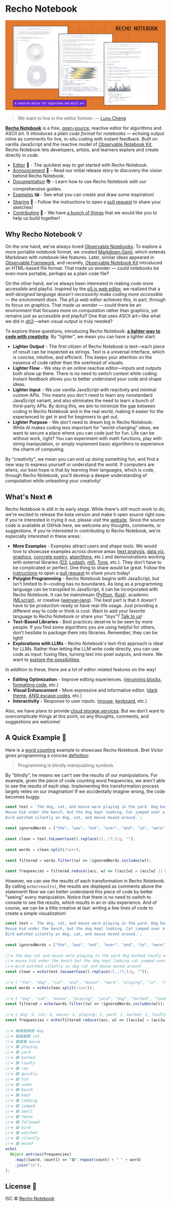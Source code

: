 # Recho Notebook

![preview](./img/preview.png)

> We want to live in the editor forever. — [Luyu Cheng](https://luyu.computer/)

[**Recho Notebook**](https://recho.dev/) is a free, [open-source](/LICENCE), reactive editor for algorithms and ASCII art. It introduces a _plain code format_ for notebooks — echoing output inline as comments for live, in-situ coding with instant feedback. Built on vanilla JavaScript and the reactive model of [Observable Notebook Kit](https://observablehq.com/notebook-kit/), Recho Notebook lets developers, artists, and learners explore and create directly in code.

- [Editor](https://recho.dev/) 📝 - The quickest way to get started with Recho Notebook.
- [Announcement](https://medium.com/@subairui/a-lighter-way-to-code-with-creativity-8c0ac739aa6f) 📢 - Read our initial release story to discovery the vision behind Recho Notebook.
- [Documentation](https://recho.dev/docs/introduction) 📚 - Learn how to use Recho Notebook with our comprehensive guides.
- [Examples](https://recho.dev/examples) 🖼️ - See what you can create and draw some inspiration!
- [Sharing](/CONTRIBUTING.md#sharing-examples) 🎨 - Follow the instructions to open a [pull request](https://github.com/recho-dev/recho/new/main/app/examples) to share your sketches!
- [Contributing](/CONTRIBUTING.md) 🙏 - We have [a bunch of things](https://github.com/recho-dev/recho/issues) that we would like you to help us build together!

## Why Recho Notebook 💡

On the one hand, we’ve always loved [Observable Notebooks](https://observablehq.com/). To explore a more portable notebook format, we created [Markdown Genji](https://genji-md.dev/), which extends Markdown with notebook-like features. Later, similar ideas appeared in [Observable Framework](https://observablehq.com/framework), and recently, [Observable Notebook Kit](https://observablehq.com/notebook-kit/) introduced an HTML-based file format. That made us wonder — could notebooks be even more portable, perhaps as a plain code file?

On the other hand, we’ve always been interested in making code more accessible and playful. Inspired by the [p5.js web editor](https://editor.p5js.org/), we realized that a _well-designed language doesn’t necessarily make coding more accessible — the environment does_. The p5.js web editor achieves this, in part, through its focus on graphics. That made us wonder — could there be an environment that focuses more on computation rather than graphics, yet remains just as accessible and playful? One that uses ASCII art—like what we did in [gh2](https://github.com/charming-art/gh2)—when visual output is truly needed?

To explore these questions, introducing Recho Notebook: **[a lighter way to code with creativity](https://medium.com/@subairui/a-lighter-way-to-code-with-creativity-8c0ac739aa6f)**. By "lighter", we mean you can have a lighter start:

- **Lighter Output** - The first citizen of Recho Notebook is text—each piece of result can be inspected as strings. Text is a universal interface, which is concise, intuitive, and efficient. This keeps your attention on the essence of code rather than the overhead of visuals.
- **Lighter Flow** - We stay in an online reactive editor—inputs and outputs both show up there. There is no need to switch context while coding. Instant feedback allows you to better understand your code and shape ideas.
- **Lighter Input** - We use vanilla JavaScript with reactivity and minimal custom APIs. This means you don't need to learn any nonstandard JavaScript variant, and also eliminates the need to learn a bunch of third-party APIs. By doing this, we aim to minimize the gap between coding in Recho Notebook and in the real world, making it easier for the experienced to get in and for beginners to get out.
- **Lighter Purpose** - We don't need to dream big in Recho Notebook. While AI makes coding less important for "world-changing" ideas, we want to secure a place where you can code just for fun. Life can be without work, right? You can experiment with math functions, play with string manipulation, or simply implement basic algorithms to experience the charm of computing.

By "creativity", we mean you can end up doing something fun, and find a new way to express yourself or understand the world. If computers are aliens, our best hope is that by learning their languages, which is code, through Recho Notebook, you'll develop a deeper understanding of computation while unleashing your creativity!

## What's Next 🔥

Recho Notebook is still in its early stage. While there's still much work to do, we're excited to release the beta version and make it open source right now. If you're interested in trying it out, please visit the [website](https://recho.dev/). Since the source code is available at GitHub here, we welcome any thoughts, comments, or suggestions. If you're interested in contributing to Recho Notebook, we're especially interested in these areas:

- **More Examples** - Examples attract users and shape tools. We would love to showcase examples across diverse areas ([text analysis](https://recho.dev/examples/word-count), [data viz](https://recho.dev/examples/phases-of-the-moon), [graphics](https://recho.dev/examples/cg-text-based-shaders), [concrete poetry](https://recho.dev/examples/fire!), [algorithms](https://recho.dev/examples/maze), etc.) and demonstrations working with external libraries ([D3](https://d3js.org/), [Lodash](https://lodash.com/), [ml5](https://ml5js.org/), [Tone](https://tonejs.github.io/), etc.). They don't have to be complicated or perfect. One thing to share would be great. Follow the [instructions](/CONTRIBUTING.md#sharing-examples) to open a [pull request](https://github.com/recho-dev/recho/new/main/app/examples) to share yours today!
- **Polyglot Programming** - Recho Notebook begins with JavaScript, but isn't limited to it—coding has no boundaries. As long as a programming language can be transpiled to JavaScript, it can be incorporated with Recho Notebook. It can be mainstream ([Python](https://www.python.org/), [Rust](https://www.rust-lang.org/)), academic ([MLscript](https://github.com/hkust-taco/mlscript)), or creative ([wenyan‑lang](https://wy-lang.org/)). The best part is that it doesn't have to be production-ready or have real-life usage. Just providing a different way to code or think is cool. Want to add your favorite language to Recho Notebook or share your "toys"? [Talk to us](https://github.com/recho-dev/recho/issues/109)!
- **Text-Based Libraries** - Best practices deserve to be seen by more people. If you find some algorithms you are using helpful for others, don't hesitate to package them into libraries. Remember, they can be light!
- **Explorations with LLMs** - Recho Notebook's text-first approach is ideal for LLMs. Rather than letting the LLM write code directly, you can use code as input: fusing files, turning text into pixel outputs, and more. We want to [explore the possibilities](https://github.com/recho-dev/recho/issues/110).

In addition to these, there are a lot of editor related features on the way!

- **Editing Optimization** - Improve editing experiences. ([rerunning blocks](https://github.com/recho-dev/recho/issues/42), [formatting code](https://github.com/recho-dev/recho/issues/108), etc.)
- **Visual Enhancement** - More expressive and informative editor. ([dark theme](https://github.com/recho-dev/recho/issues/104), [ANSI escape codes](https://github.com/recho-dev/recho/issues/45), etc.)
- **Interactivity** - Response to user inputs. ([mouse](https://github.com/recho-dev/recho/issues/34), [keyboard](https://github.com/recho-dev/recho/issues/105), etc.)

Also, we have plans to provide [cloud storage services](https://github.com/recho-dev/recho/issues/107). But we don't want to overcomplicate things at this point, so any thoughts, comments, and suggestions are welcome!

## A Quick Example 🚀

Here is a [word counting](https://recho.dev/examples/word-count) example to showcase Recho Notebook. Bret Victor gives programming a concise [definition](https://www.youtube.com/watch?v=ef2jpjTEB5U&t=501s):

> Programming is blindly manipulating symbols.

By "blindly", he means we can't see the results of our manipulations. For example, given the piece of code counting word frequencies, we aren't able to see the results of each step. Implementing this transformation process largely relies on our imagination! If we accidentally imagine wrong, the code becomes buggy.

```js
const text = `The dog, cat, and mouse were playing in the yard. Dog barked loudly, while cat ran quickly. 
Mouse hid under the bench, but the dog kept looking. Cat jumped over a small fence; dog followed. 
Bird watched silently as dog, cat, and mouse moved around.`;

const ignoredWords = ["the", "was", "not", "over", "and", "in", "were", "a", "while", "but", "as", "around"];

const clean = text.toLowerCase().replace(/[.,!?;]/g, "");

const words = clean.split(/\s+/);

const filtered = words.filter((w) => !ignoredWords.includes(w));

const frequencies = filtered.reduce((acc, w) => ((acc[w] = (acc[w] || 0) + 1), acc), {});
```

However, we can see the results of each transformation in Recho Notebook. By calling `echo(results)`, the results are displayed as comments above the statement! Now we can better understand this piece of code by better "seeing" every manipulation. Notice that there is no need to switch to console to see the results, which results in an in-situ experience. And of course, we can be a little creative at last: writing a few lines of code to create a simple visualization!

```js
const text = `The dog, cat, and mouse were playing in the yard. Dog barked loudly, while cat ran quickly. 
Mouse hid under the bench, but the dog kept looking. Cat jumped over a small fence; dog followed. 
Bird watched silently as dog, cat, and mouse moved around.`;

const ignoredWords = ["the", "was", "not", "over", "and", "in", "were", "a", "while", "but", "as", "around"];

//➜ the dog cat and mouse were playing in the yard dog barked loudly while cat ran quickly
//➜ mouse hid under the bench but the dog kept looking cat jumped over a small fence dog followed
//➜ bird watched silently as dog cat and mouse moved around
const clean = echo(text.toLowerCase().replace(/[.,!?;]/g, ""));

//➜ [ "the", "dog", "cat", "and", "mouse", "were", "playing", "in", "the", "yard", "dog", "barked", "loudly", "while", "cat", "ran", "quickly", "mouse", "hid", "under", "the", "bench", "but", "the", "dog"…
const words = echo(clean.split(/\s+/));

//➜ [ "dog", "cat", "mouse", "playing", "yard", "dog", "barked", "loudly", "cat", "ran", "quickly", "mouse", "hid", "under", "bench", "dog", "kept", "looking", "cat", "jumped", "small", "fence", "dog", "f…
const filtered = echo(words.filter((w) => !ignoredWords.includes(w)));

//➜ { dog: 5, cat: 4, mouse: 3, playing: 1, yard: 1, barked: 1, loudly: 1, ran: 1, quickly: 1, hid: 1, under: 1, bench: 1, kept: 1, looking: 1, jumped: 1, small: 1, fence: 1, followed: 1, bird: 1, watched…
const frequencies = echo(filtered.reduce((acc, w) => ((acc[w] = (acc[w] || 0) + 1), acc), {}));

//➜ 🟩🟩🟩🟩🟩 dog
//➜ 🟩🟩🟩🟩 cat
//➜ 🟩🟩🟩 mouse
//➜ 🟩 playing
//➜ 🟩 yard
//➜ 🟩 barked
//➜ 🟩 loudly
//➜ 🟩 ran
//➜ 🟩 quickly
//➜ 🟩 hid
//➜ 🟩 under
//➜ 🟩 bench
//➜ 🟩 kept
//➜ 🟩 looking
//➜ 🟩 jumped
//➜ 🟩 small
//➜ 🟩 fence
//➜ 🟩 followed
//➜ 🟩 bird
//➜ 🟩 watched
//➜ 🟩 silently
//➜ 🟩 moved
echo(
  Object.entries(frequencies)
    .map(([word, count]) => "🟩".repeat(count) + " " + word)
    .join("\n"),
);
```

## License 📄

ISC © [Recho Notebook](https://github.com/recho-dev)
